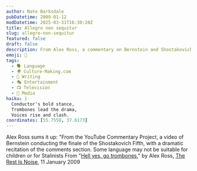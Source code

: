 ```yaml
---
author: Nate Barksdale
pubDatetime: 2009-01-12
modDatetime: 2025-03-31T16:30:20Z
title: Allegro non sequitur
slug: allegro-non-sequitur
featured: false
draft: false
description: From Alex Ross, a commentary on Bernstein and Shostakovich intertwined with YouTube's vibrant discussion.
emoji: 🎺
tags:
  - 🗣️ Language
  - 🌍 Culture-Making.com
  - 📝 Writing
  - 🎭 Entertainment
  - 📺 Television
  - 📰 Media
haiku: |
  Conductor's bold stance,  
  Trombones lead the drama,  
  Voices rise and clash.
coordinates: [55.7558, 37.6173]
---
```


Alex Ross sums it up: "From the YouTube Commentary Project, a video of Bernstein conducting the finale of the Shostakovich Fifth, with a dramatic recitation of the comments section. Some language may not be suitable for children or for Stalinists
From "[Hell yes, go trombones](https://www.google.com/search?q=%22Hell%20yes%2C%20go%20trombones%22%20therestisnoise.com)," by Alex Ross, [The Rest Is Noise](https://www.google.com/search?q=%22The%20Rest%20Is%20Noise%22%20therestisnoise.com), 11 January 2009
